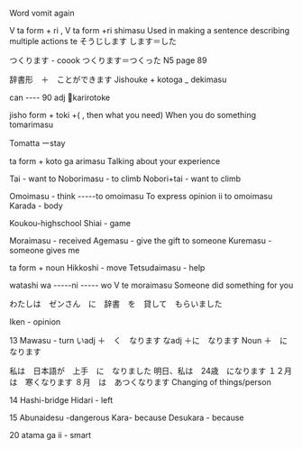 Word vomit again

V ta form + ri , V ta form +ri shimasu
Used in making a sentence describing multiple actions
te
そうじします
します＝した

つくります - coook
つくります＝つくった
N5 page 89

辞書形　＋　ことができます
Jishouke + kotoga _ dekimasu

can ----
90 adj
karirotoke

jisho form + toki +( , then what you need)
When you do something
tomarimasu

Tomatta ーstay

ta form + koto ga arimasu
Talking about your experience

Tai - want to
Noborimasu - to climb
Nobori+tai - want to climb


Omoimasu - think
-----to omoimasu
To express opinion
ii to omoimasu
Karada - body

Koukou-highschool 
Shiai - game

Moraimasu - received
Agemasu - give the gift to someone
Kuremasu - someone gives me

ta form + noun
Hikkoshi - move
Tetsudaimasu - help

watashi wa -----ni ----- wo V te moraimasu
Someone did something for you

わたしは　ゼンさん　に　辞書　を　貸して　もらいました

Iken - opinion

13
Mawasu - turn
いadj ＋　く　なります
なadj ＋に　なります
Noun ＋　に　なります

私は　日本語が　上手　に　なりました
明日、私は　24歳　になります
１２月　は　寒くなります
８月　は　あつくなります
Changing of things/person

14
Hashi-bridge
Hidari - left

15
Abunaidesu -dangerous
Kara- because
Desukara - because

20
atama ga ii - smart
